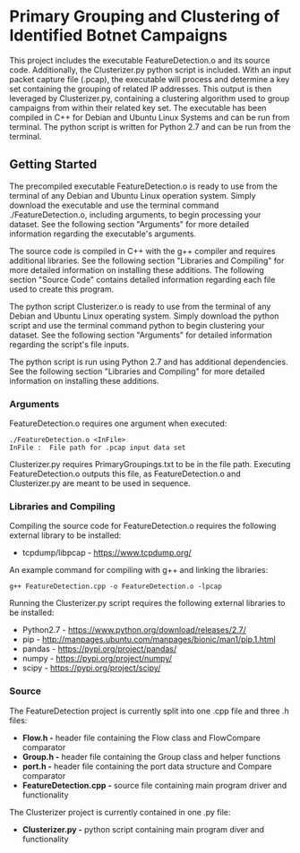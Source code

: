 # Primary Grouping and Clustering of Identified Botnet Campaigns

This project includes the executable FeatureDetection.o and its source code. Additionally, the Clusterizer.py python script is included. With an input packet capture file (.pcap), the executable will process and determine a key set containing the grouping of related IP addresses. This output is then leveraged by Clusterizer.py, containing a clustering algorithm used to group campaigns from within their related key set. The executable has been compiled in C++ for Debian and Ubuntu Linux Systems and can be run from terminal. The python script is written for Python 2.7 and can be run from the terminal.

## Getting Started

The precompiled executable FeatureDetection.o is ready to use from the terminal of any Debian and Ubuntu Linux operation system. Simply download the executable and use the terminal command ./FeatureDetection.o, including arguments, to begin processing your dataset. See the following section "Arguments" for more detailed information regarding the executable's arguments.

The source code is compiled in C++ with the g++ compiler and requires additional libraries. See the following section "Libraries and Compiling" for more detailed information on installing these additions. The following section "Source Code" contains detailed information regarding each file used to create this program.

The python script Clusterizer.o is ready to use from the terminal of any Debian and Ubuntu Linux operating system. Simply download the python script and use the terminal command python to begin clustering your dataset. See the following section "Arguments" for detailed information regarding the script's file inputs.

The python script is run using Python 2.7 and has additional dependencies. See the following section "Libraries and Compiling" for more detailed information on installing these additions.

### Arguments

FeatureDetection.o requires one argument when executed:

```
./FeatureDetection.o <InFile>
InFile :  File path for .pcap input data set
```

Clusterizer.py requires PrimaryGroupings.txt to be in the file path. Executing FeatureDetection.o outputs this file, as FeatureDetection.o and Clusterizer.py are meant to be used in sequence.

### Libraries and Compiling

Compiling the source code for FeatureDetection.o requires the following external library to be installed:
* tcpdump/libpcap - https://www.tcpdump.org/

An example command for compiling with g++ and linking the libraries:

```
g++ FeatureDetection.cpp -o FeatureDetection.o -lpcap
```
Running the Clusterizer.py script requires the following external libraries to be installed:
* Python2.7 - https://www.python.org/download/releases/2.7/
* pip - http://manpages.ubuntu.com/manpages/bionic/man1/pip.1.html
* pandas - https://pypi.org/project/pandas/
* numpy - https://pypi.org/project/numpy/
* scipy - https://pypi.org/project/scipy/

### Source

The FeatureDetection project is currently split into one .cpp file and three .h files:
* **Flow.h -** header file containing the Flow class and FlowCompare comparator
* **Group.h -** header file containing the Group class and helper functions
* **port.h -** header file containing the port data structure and Compare comparator
* **FeatureDetection.cpp -** source file containing main program driver and functionality

The Clusterizer project is currently contained in one .py file:
* **Clusterizer.py -** python script containing main program diver and functionality
